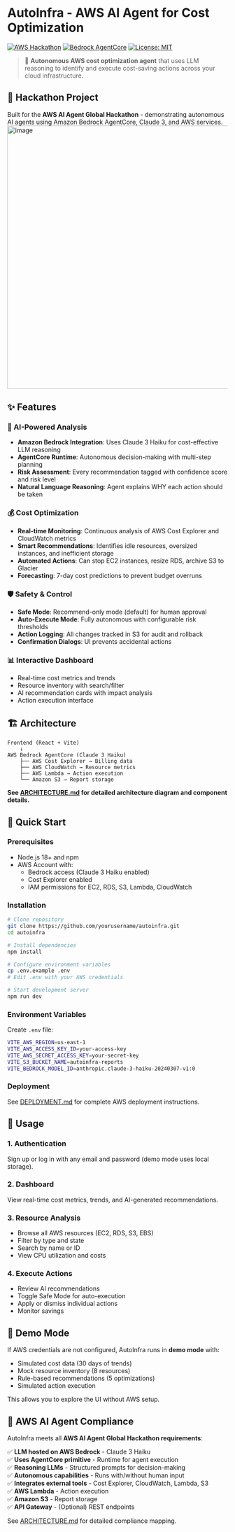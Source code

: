 # AutoInfra - AWS AI Agent for Cost Optimization

[![AWS Hackathon](https://img.shields.io/badge/AWS-AI%20Agent%20Hackathon-orange)](https://aws.amazon.com)
[![Bedrock AgentCore](https://img.shields.io/badge/Amazon-Bedrock%20AgentCore-blue)](https://aws.amazon.com/bedrock/agentcore/)
[![License: MIT](https://img.shields.io/badge/License-MIT-yellow.svg)](https://opensource.org/licenses/MIT)

> 🤖 **Autonomous AWS cost optimization agent** that uses LLM reasoning to identify and execute cost-saving actions across your cloud infrastructure.

## 🎯 Hackathon Project

Built for the **AWS AI Agent Global Hackathon** - demonstrating autonomous AI agents using Amazon Bedrock AgentCore, Claude 3, and AWS services.
<img width="899" height="602" alt="image" src="https://github.com/user-attachments/assets/39dc5297-f83a-4187-b2c6-bb2df7dad166" />

## ✨ Features

### 🧠 AI-Powered Analysis
- **Amazon Bedrock Integration**: Uses Claude 3 Haiku for cost-effective LLM reasoning
- **AgentCore Runtime**: Autonomous decision-making with multi-step planning
- **Risk Assessment**: Every recommendation tagged with confidence score and risk level
- **Natural Language Reasoning**: Agent explains WHY each action should be taken

### 💰 Cost Optimization
- **Real-time Monitoring**: Continuous analysis of AWS Cost Explorer and CloudWatch metrics
- **Smart Recommendations**: Identifies idle resources, oversized instances, and inefficient storage
- **Automated Actions**: Can stop EC2 instances, resize RDS, archive S3 to Glacier
- **Forecasting**: 7-day cost predictions to prevent budget overruns

### 🛡️ Safety & Control
- **Safe Mode**: Recommend-only mode (default) for human approval
- **Auto-Execute Mode**: Fully autonomous with configurable risk thresholds
- **Action Logging**: All changes tracked in S3 for audit and rollback
- **Confirmation Dialogs**: UI prevents accidental actions

### 📊 Interactive Dashboard
- Real-time cost metrics and trends
- Resource inventory with search/filter
- AI recommendation cards with impact analysis
- Action execution interface

## 🏗️ Architecture

```
Frontend (React + Vite)
    ↓
AWS Bedrock AgentCore (Claude 3 Haiku)
    ├── AWS Cost Explorer → Billing data
    ├── AWS CloudWatch → Resource metrics
    ├── AWS Lambda → Action execution
    └── Amazon S3 → Report storage
```

**See [ARCHITECTURE.md](./ARCHITECTURE.md) for detailed architecture diagram and component details.**

## 🚀 Quick Start

### Prerequisites

- Node.js 18+ and npm
- AWS Account with:
  - Bedrock access (Claude 3 Haiku enabled)
  - Cost Explorer enabled
  - IAM permissions for EC2, RDS, S3, Lambda, CloudWatch

### Installation

```bash
# Clone repository
git clone https://github.com/yourusername/autoinfra.git
cd autoinfra

# Install dependencies
npm install

# Configure environment variables
cp .env.example .env
# Edit .env with your AWS credentials

# Start development server
npm run dev
```

### Environment Variables

Create `.env` file:

```bash
VITE_AWS_REGION=us-east-1
VITE_AWS_ACCESS_KEY_ID=your-access-key
VITE_AWS_SECRET_ACCESS_KEY=your-secret-key
VITE_S3_BUCKET_NAME=autoinfra-reports
VITE_BEDROCK_MODEL_ID=anthropic.claude-3-haiku-20240307-v1:0
```

### Deployment

See [DEPLOYMENT.md](./DEPLOYMENT.md) for complete AWS deployment instructions.

## 📖 Usage

### 1. Authentication

Sign up or log in with any email and password (demo mode uses local storage).

### 2. Dashboard

View real-time cost metrics, trends, and AI-generated recommendations.

### 3. Resource Analysis

- Browse all AWS resources (EC2, RDS, S3, EBS)
- Filter by type and state
- Search by name or ID
- View CPU utilization and costs

### 4. Execute Actions

- Review AI recommendations
- Toggle Safe Mode for auto-execution
- Apply or dismiss individual actions
- Monitor savings

## 🧪 Demo Mode

If AWS credentials are not configured, AutoInfra runs in **demo mode** with:
- Simulated cost data (30 days of trends)
- Mock resource inventory (8 resources)
- Rule-based recommendations (5 optimizations)
- Simulated action execution

This allows you to explore the UI without AWS setup.

## 🤖 AWS AI Agent Compliance

AutoInfra meets all **AWS AI Agent Global Hackathon requirements**:

✅ **LLM hosted on AWS Bedrock** - Claude 3 Haiku  
✅ **Uses AgentCore primitive** - Runtime for agent execution  
✅ **Reasoning LLMs** - Structured prompts for decision-making  
✅ **Autonomous capabilities** - Runs with/without human input  
✅ **Integrates external tools** - Cost Explorer, CloudWatch, Lambda, S3  
✅ **AWS Lambda** - Action execution  
✅ **Amazon S3** - Report storage  
✅ **API Gateway** - (Optional) REST endpoints  

See [ARCHITECTURE.md](./ARCHITECTURE.md) for detailed compliance mapping.
